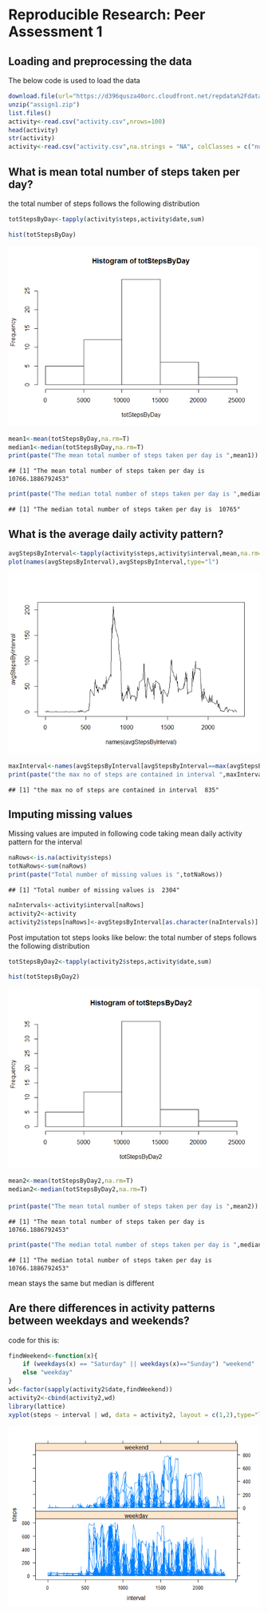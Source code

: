 # Reproducible Research: Peer Assessment 1



## Loading and preprocessing the data

The below code is used to load the data


```r
download.file(url="https://d396qusza40orc.cloudfront.net/repdata%2Fdata%2Factivity.zip", destfile="assign1.zip", mode="wb")
unzip("assign1.zip")
list.files()
activity<-read.csv("activity.csv",nrows=100)
head(activity)
str(activity)
activity<-read.csv("activity.csv",na.strings = "NA", colClasses = c("numeric","Date","numeric"),stringsAsFactors = F)
```



## What is mean total number of steps taken per day?

the total number of steps follows the following distribution

```r
totStepsByDay<-tapply(activity$steps,activity$date,sum)
```


```r
hist(totStepsByDay)
```

![](PA1_template_files/figure-html/plothist1-1.png) 



```r
mean1<-mean(totStepsByDay,na.rm=T)
median1<-median(totStepsByDay,na.rm=T)
print(paste("The mean total number of steps taken per day is ",mean1))
```

```
## [1] "The mean total number of steps taken per day is  10766.1886792453"
```

```r
print(paste("The median total number of steps taken per day is ",median1))
```

```
## [1] "The median total number of steps taken per day is  10765"
```


## What is the average daily activity pattern?


```r
avgStepsByInterval<-tapply(activity$steps,activity$interval,mean,na.rm=T)
plot(names(avgStepsByInterval),avgStepsByInterval,type="l")
```

![](PA1_template_files/figure-html/activity1-1.png) 

```r
maxInterval<-names(avgStepsByInterval[avgStepsByInterval==max(avgStepsByInterval)])
print(paste("the max no of steps are contained in interval ",maxInterval))
```

```
## [1] "the max no of steps are contained in interval  835"
```



## Imputing missing values

Missing values are imputed in following code taking mean daily activity pattern for the interval

```r
naRows<-is.na(activity$steps)
totNaRows<-sum(naRows)
print(paste("Total number of missing values is ",totNaRows))
```

```
## [1] "Total number of missing values is  2304"
```

```r
naIntervals<-activity$interval[naRows]
activity2<-activity
activity2$steps[naRows]<-avgStepsByInterval[as.character(naIntervals)]
```


Post imputation tot steps looks like below:
the total number of steps follows the following distribution

```r
totStepsByDay2<-tapply(activity2$steps,activity$date,sum)
```

```r
hist(totStepsByDay2)
```

![](PA1_template_files/figure-html/plothist2-1.png) 



```r
mean2<-mean(totStepsByDay2,na.rm=T)
median2<-median(totStepsByDay2,na.rm=T)

print(paste("The mean total number of steps taken per day is ",mean2))
```

```
## [1] "The mean total number of steps taken per day is  10766.1886792453"
```

```r
print(paste("The median total number of steps taken per day is ",median2))
```

```
## [1] "The median total number of steps taken per day is  10766.1886792453"
```


mean stays the same but median is different

## Are there differences in activity patterns between weekdays and weekends?

code for this is:

```r
findWeekend<-function(x){
    if (weekdays(x) == "Saturday" || weekdays(x)=="Sunday") "weekend" 
    else "weekday"
}
wd<-factor(sapply(activity2$date,findWeekend))
activity2<-cbind(activity2,wd)
library(lattice)
xyplot(steps ~ interval | wd, data = activity2, layout = c(1,2),type="l")
```

![](PA1_template_files/figure-html/unnamed-chunk-1-1.png) 
